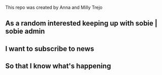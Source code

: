 This repo was created by Anna and Milly Trejo

## As a random interested keeping up with sobie | sobie admin
## I want to subscribe to news
## So that I know what's happening
